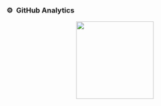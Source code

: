 ### ⚙️ &nbsp;GitHub Analytics

<p align="center">
<a href="https://github.com/Lilpank">
  <img height="180em" src="https://github-readme-stats-eight-theta.vercel.app/api/top-langs/?username=Lilpank&layout=compact&langs_count=8&theme=algolia"/>
</a>
</p>
